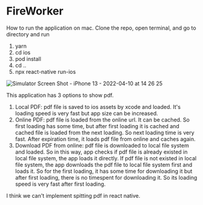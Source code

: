 # FireWorker

How to run the application on mac.
Clone the repo, open terminal, and go to directory and run
1. yarn
2. cd ios
3. pod install
4. cd ..
5. npx react-native run-ios

![Simulator Screen Shot - iPhone 13 - 2022-04-10 at 14 26 25](https://user-images.githubusercontent.com/103382059/162634103-17c55145-335b-4703-8b53-379884c72e99.png)

This application has 3 options to show pdf.
1. Local PDF: pdf file is saved to ios assets by xcode and loaded. It's loading speed is very fast but app size can be increased.
2. Online PDF: pdf file is loaded from the online url. It can be cached. So first loading has some time, but after first loading it is cached and cached file is loaded from the next loading. So next loading time is very fast. After expiration time, it loads pdf file from online and caches again.
3. Download PDF from online: pdf file is downloaded to local file system and loaded. So in this way, app checks if pdf file is already existed in local file system, the app loads it directly. If pdf file is not existed in local file system, the app downloads the pdf file to local file system first and loads it. So for the first loading, it has some time for downloading it but after first loading, there is no timespent for downloading it. So its loading speed is very fast after first loading.


I think we can't implement spitting pdf in react native.
